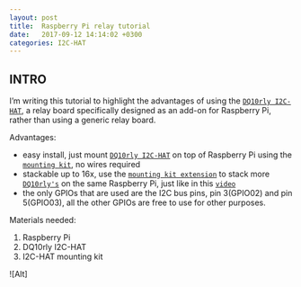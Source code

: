 ```yaml
---
layout: post
title:  Raspberry Pi relay tutorial
date:   2017-09-12 14:14:02 +0300
categories: I2C-HAT
---
```


## INTRO

I’m writing this tutorial to highlight the advantages of using the [`DQ10rly I2C-HAT`][dq10rly], a relay board specifically designed as an add-on for Raspberry Pi, rather than using a generic relay board.

Advantages:
  * easy install, just mount [`DQ10rly I2C-HAT`][dq10rly] on top of Raspberry Pi using the [`mounting kit`][mounting-kit], no wires required
  * stackable up to 16x, use the [`mounting kit extension`][mounting-kit-ext] to stack more [`DQ10rly's`][dq10rly] on the same Raspberry Pi, just like in this [`video`][dq10rly-stack-video]
  * the only GPIOs that are used are the I2C bus pins, pin 3(GPIO02) and pin 5(GPIO03), all the other GPIOs are free to use for other purposes.

Materials needed:
  1. Raspberry Pi
  2. DQ10rly I2C-HAT
  3. I2C-HAT mounting kit

  ![Alt]

[dq10rly]: {{site.baseurl}}/products/i2c-hats/dq10rly
[mounting-kit]: {{site.baseurl}}/products/i2c-hats/mounting-kit
[mounting-kit-ext]: {{site.baseurl}}/products/i2c-hats/mounting-kit-extension
[dq10rly-stack-video]: https://www.youtube.com/watch?v=HTDh2RCGw3I
